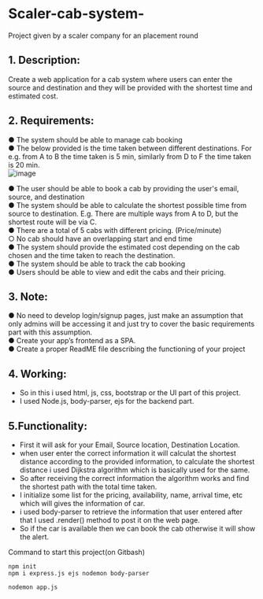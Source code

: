 # Scaler-cab-system-
Project given by a scaler company for an placement round<br>
## **1. Description:**<br>
Create a web application for a cab system where users can enter the source and destination and they will be provided with the shortest time and estimated cost.<br>

## **2. Requirements:**<br>
●	The system should be able to manage cab booking<br>
●	The below provided is the time taken between different destinations. For e.g. from A to B the time taken is 5 min, similarly from D to F the time taken is 20 min.<br> 
![image](https://user-images.githubusercontent.com/70821575/229360940-e0b12ac8-f445-4529-8f53-10d9112bdc59.png)

● The user should be able to book a cab by providing the user's email, source, and destination<br>
●	The system should be able to calculate the shortest possible time from source to destination. E.g. There are multiple ways from A to D, but the shortest route will be via C.<br>
●	There are a total of 5 cabs with different pricing. (Price/minute)<br>
○	No cab should have an overlapping start and end time<br>
●	The system should provide the estimated cost depending on the cab chosen and the time taken to reach the destination.<br>
●	The system should be able to track the cab booking<br>
●	Users should be able to view and edit the cabs and their pricing.<br>

## **3. Note:**<br>
●	No need to develop login/signup pages, just make an assumption that only admins will be accessing it and just try to cover the basic requirements part with this assumption.<br>
●	Create your app’s frontend as a SPA.<br>
●	Create a proper ReadME file describing the functioning of your project<br>

## **4. Working:** <br>
- So in this i used html, js, css, bootstrap or the UI part of this project.<br>
- I used Node.js, body-parser, ejs for the backend part.<br>

## **5.Functionality:**<br>
- First it will ask for your Email, Source location, Destination Location.<br>
- when user enter the correct information it will calculat the shortest distance according to the provided information, to calculate the shortest distance i used Dijkstra algorithm which is basically used for the same.<br>
- So after receiving the correct information the algorithm works and find the shortest path with the total time taken.<br>
- I initialize some list for the pricing, availability, name, arrival time, etc which will gives the information of car.<br>
- i used body-parser to retrieve the information that user entered after that I used .render() method to post it on the web page.<br>
- So if the car is available then we can book the cab otherwise it will show the alert.

Command to start this project(on Gitbash)
```
npm init
npm i express.js ejs nodemon body-parser
```
```
nodemon app.js
```

